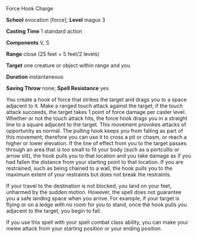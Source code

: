 Force Hook Charge

**School** evocation [force]; **Level** magus 3

**Casting Time** 1 standard action

**Components** V, S

**Range** close (25 feet + 5 feet/2 levels)

**Target** one creature or object within range and you

**Duration** instantaneous

**Saving Throw** none; **Spell Resistance** yes

You create a hook of force that strikes the target and drags you to a space adjacent to it. Make a ranged touch attack against the target; if the touch attack succeeds, the target takes 1 point of force damage per caster level. Whether or not the touch attack hits, the force hook drags you in a straight line to a square adjacent to the target. This movement provokes attacks of opportunity as normal. The pulling hook keeps you from falling as part of this movement; therefore you can use it to cross a pit or chasm, or reach a higher or lower elevation. If the line of effect from you to the target passes through an area that is too small to fit your body (such as a portcullis or arrow slit), the hook pulls you to that location and you take damage as if you had fallen the distance from your starting point to that location. If you are restrained, such as being chained to a wall, the hook pulls you to the maximum extent of your restraints but does not break the restraints.

If your travel to the destination is not blocked, you land on your feet, unharmed by the sudden motion. However, the spell does not guarantee you a safe landing space when you arrive. For example, if your target is flying or on a ledge with no room for you to stand, once the hook pulls you adjacent to the target, you begin to fall.

If you use this spell with your spell combat class ability, you can make your melee attack from your starting position or your ending position.

